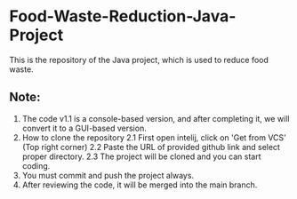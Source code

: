 # Food-Waste-Reduction-Java-Project
This is the repository of the Java project, which is used to reduce food waste.

## Note: 
1. The code v1.1 is a console-based version, and after completing it, we will convert it to a GUI-based version.
2. How to clone the repository
   2.1 First open intelij, click on 'Get from VCS' (Top right corner)
   2.2 Paste the URL of provided github link and select proper directory.
   2.3 The project will be cloned and you can start coding.
3. You must commit and push the project always.
4. After reviewing the code, it will be merged into the main branch.
